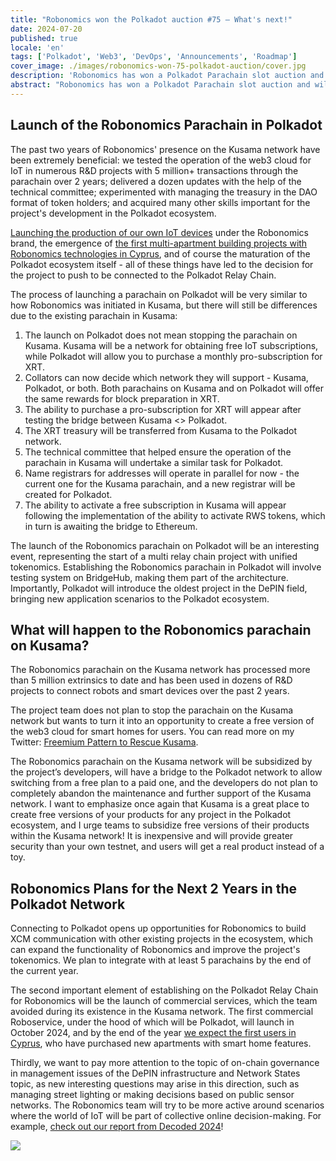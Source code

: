 ```yaml
---
title: "Robonomics won the Polkadot auction #75 – What's next!"
date: 2024-07-20
published: true
locale: 'en'
tags: ['Polkadot', 'Web3', 'DevOps', 'Announcements', 'Roadmap']
cover_image: ./images/robonomics-won-75-polkadot-auction/cover.jpg
description: 'Robonomics has won a Polkadot Parachain slot auction and will be connected to the Polkadot Relay chain starting September 25, 2024. Below are the launch plans, what will happen with the parachain on the Kusama network, and what we aim to achieve during the slot lease over the next 2 years.'
abstract: "Robonomics has won a Polkadot Parachain slot auction and will be connected to the Polkadot Relay chain starting September 25, 2024. Below are (1) the launch plans, (2) what will happen with the parachain on the Kusama network, and (3) what we aim to achieve during the slot lease over the next 2 years."
---
```


## Launch of the Robonomics Parachain in Polkadot

The past two years of Robonomics' presence on the Kusama network have been extremely beneficial: we tested the operation of the web3 cloud for IoT in numerous R&D projects with 5 million+ transactions through the parachain over 2 years; delivered a dozen updates with the help of the technical committee; experimented with managing the treasury in the DAO format of token holders; and acquired many other skills important for the project's development in the Polkadot ecosystem.

[Launching the production of our own IoT devices](https://x.com/RobonomicsHW) under the Robonomics brand, the emergence of [the first multi-apartment building projects with Robonomics technologies in Cyprus](https://robonomics.network/blog/cyprus-residence-with-home-assistant/), and of course the maturation of the Polkadot ecosystem itself - all of these things have led to the decision for the project to push to be connected to the Polkadot Relay Chain.

The process of launching a parachain on Polkadot will be very similar to how Robonomics was initiated in Kusama, but there will still be differences due to the existing parachain in Kusama:

1. The launch on Polkadot does not mean stopping the parachain on Kusama. Kusama will be a network for obtaining free IoT subscriptions, while Polkadot will allow you to purchase a monthly pro-subscription for XRT.
2. Collators can now decide which network they will support - Kusama, Polkadot, or both. Both  parachains on Kusama and on Polkadot will offer the same rewards for block preparation in XRT.
3. The ability to purchase a pro-subscription for XRT will appear after testing the bridge between Kusama <> Polkadot.
4. The XRT treasury will be transferred from Kusama to the Polkadot network.
5. The technical committee that helped ensure the operation of the parachain in Kusama will undertake a similar task for Polkadot.
6. Name registrars for addresses will operate in parallel for now - the current one for the Kusama parachain, and a new registrar will be created for Polkadot.
7. The ability to activate a free subscription in Kusama will appear following the implementation of the ability to activate RWS tokens, which in turn is awaiting the bridge to Ethereum.


<rb-image zoom src="robonomics-won-75-polkadot-auction/infographic-Robonomics-Subscription-in-Polkadot.jpg" alt="Infographics Robonomics Subscription in Polkadot" />

The launch of the Robonomics parachain on Polkadot will be an interesting event, representing the start of a multi relay chain project with unified tokenomics. Establishing the Robonomics parachain in Polkadot will involve testing system on BridgeHub, making them part of the architecture. Importantly, Polkadot will introduce the oldest project in the DePIN field, bringing new application scenarios to the Polkadot ecosystem.

## What will happen to the Robonomics parachain on Kusama?

The Robonomics parachain on the Kusama network has processed more than 5 million extrinsics to date and has been used in dozens of R&D projects to connect robots and smart devices over the past 2 years.

The project team does not plan to stop the parachain on the Kusama network but wants to turn it into an opportunity to create a free version of the web3 cloud for smart homes for users. You can read more on my Twitter: [Freemium Pattern to Rescue Kusama](https://x.com/EnsRationis/status/1742535268492615983).

The Robonomics parachain on the Kusama network will be subsidized by the project’s developers, will have a bridge to the Polkadot network to allow switching from a free plan to a paid one, and the developers do not plan to completely abandon the maintenance and further support of the Kusama network. I want to emphasize once again that Kusama is a great place to create free versions of your products for any project in the Polkadot ecosystem, and I urge teams to subsidize free versions of their products within the Kusama network! It is inexpensive and will provide greater security than your own testnet, and users will get a real product instead of a toy.

## Robonomics Plans for the Next 2 Years in the Polkadot Network

Connecting to Polkadot opens up opportunities for Robonomics to build XCM communication with other existing projects in the ecosystem, which can expand the functionality of Robonomics and improve the project's tokenomics. We plan to integrate with at least 5 parachains by the end of the current year.

The second important element of establishing on the Polkadot Relay Chain for Robonomics will be the launch of commercial services, which the team avoided during its existence in the Kusama network. The first commercial Roboservice, under the hood of which will be Polkadot, will launch in October 2024, and by the end of the year [we expect the first users in Cyprus](https://robonomics.network/blog/cyprus-residence-with-home-assistant/), who have purchased new apartments with smart home features.

Thirdly, we want to pay more attention to the topic of on-chain governance in management issues of the DePIN infrastructure and Network States topic, as new interesting questions may arise in this direction, such as managing street lighting or making decisions based on public sensor networks. The Robonomics team will try to be more active around scenarios where the world of IoT will be part of collective online decision-making. For example, [check out our report from Decoded 2024](https://robonomics.network/blog/beer-bar-decoded2024/)!

    
<img src="./images/robonomics-won-75-polkadot-auction/Robonomics-flies-into-Polkadot.gif"/>